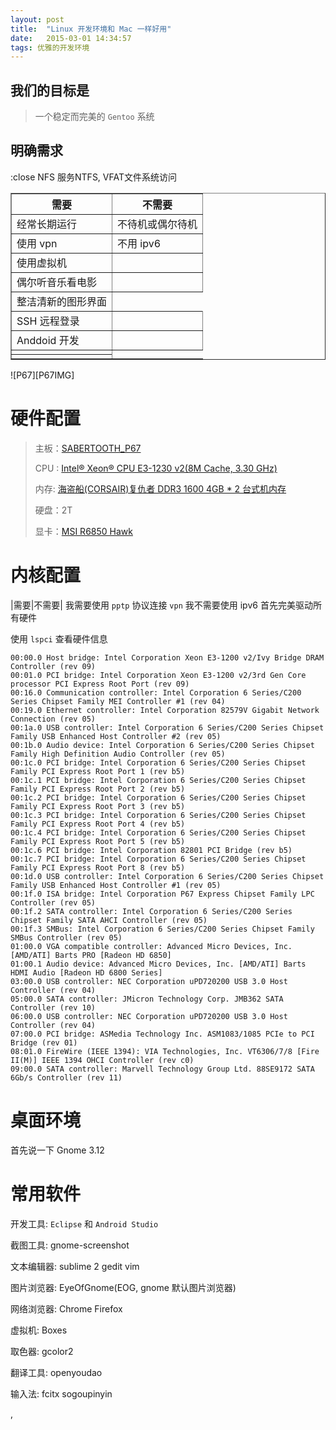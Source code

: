 ```yaml
---
layout: post
title:  "Linux 开发环境和 Mac 一样好用"
date:   2015-03-01 14:34:57
tags: 优雅的开发环境
---
```


## 我们的目标是

> 一个稳定而完美的 `Gentoo` 系统

## 明确需求

<table border=”1”>
    <tr>
        <th>需要</th>
        <th>不需要</th>
    </tr>
    <tr>
        <td>经常长期运行</td>
        <td>不待机或偶尔待机</td>
    </tr>
    <tr>
        <td>使用 vpn</td>
        <td>不用 ipv6</td>
    </tr>
    <tr>
        <td>使用虚拟机</td>
        <td></td>
    </tr>
    <tr>
        <td>偶尔听音乐看电影</td>
        <td></td>
    </tr>
    <tr>
        <td>整洁清新的图形界面</td>
        :close
    </td>
    <tr>
        <td>SSH 远程登录</td>
        <td></td>
    </tr>
    <tr>
        <td>Anddoid 开发</td>
        <td></td>
    </tr>
    <td>
        <tr>NFS 服务</tr>
        <tr></tr>
    </td>
    <td>
        <tr>NTFS, VFAT文件系统访问</tr>
        <tr></tr>
    </td>
</table>
   ![P67][P67IMG]

# 硬件配置
>
> 主板：[SABERTOOTH_P67][P67]
>    
> CPU : [Intel® Xeon® CPU E3-1230 v2(8M Cache, 3.30 GHz)][CPU]
>    
> 内存: [海盗船(CORSAIR)复仇者 DDR3 1600 4GB * 2 台式机内存][MEM]
>   
> 硬盘：2T
>   
> 显卡：[MSI R6850 Hawk][VGA]


# 内核配置
|需要|不需要|
我需要使用 `pptp` 协议连接 `vpn`
我不需要使用 ipv6
首先完美驱动所有硬件

使用 `lspci` 查看硬件信息


```
00:00.0 Host bridge: Intel Corporation Xeon E3-1200 v2/Ivy Bridge DRAM Controller (rev 09)
00:01.0 PCI bridge: Intel Corporation Xeon E3-1200 v2/3rd Gen Core processor PCI Express Root Port (rev 09)
00:16.0 Communication controller: Intel Corporation 6 Series/C200 Series Chipset Family MEI Controller #1 (rev 04)
00:19.0 Ethernet controller: Intel Corporation 82579V Gigabit Network Connection (rev 05)
00:1a.0 USB controller: Intel Corporation 6 Series/C200 Series Chipset Family USB Enhanced Host Controller #2 (rev 05)
00:1b.0 Audio device: Intel Corporation 6 Series/C200 Series Chipset Family High Definition Audio Controller (rev 05)
00:1c.0 PCI bridge: Intel Corporation 6 Series/C200 Series Chipset Family PCI Express Root Port 1 (rev b5)
00:1c.1 PCI bridge: Intel Corporation 6 Series/C200 Series Chipset Family PCI Express Root Port 2 (rev b5)
00:1c.2 PCI bridge: Intel Corporation 6 Series/C200 Series Chipset Family PCI Express Root Port 3 (rev b5)
00:1c.3 PCI bridge: Intel Corporation 6 Series/C200 Series Chipset Family PCI Express Root Port 4 (rev b5)
00:1c.4 PCI bridge: Intel Corporation 6 Series/C200 Series Chipset Family PCI Express Root Port 5 (rev b5)
00:1c.6 PCI bridge: Intel Corporation 82801 PCI Bridge (rev b5)
00:1c.7 PCI bridge: Intel Corporation 6 Series/C200 Series Chipset Family PCI Express Root Port 8 (rev b5)
00:1d.0 USB controller: Intel Corporation 6 Series/C200 Series Chipset Family USB Enhanced Host Controller #1 (rev 05)
00:1f.0 ISA bridge: Intel Corporation P67 Express Chipset Family LPC Controller (rev 05)
00:1f.2 SATA controller: Intel Corporation 6 Series/C200 Series Chipset Family SATA AHCI Controller (rev 05)
00:1f.3 SMBus: Intel Corporation 6 Series/C200 Series Chipset Family SMBus Controller (rev 05)
01:00.0 VGA compatible controller: Advanced Micro Devices, Inc. [AMD/ATI] Barts PRO [Radeon HD 6850]
01:00.1 Audio device: Advanced Micro Devices, Inc. [AMD/ATI] Barts HDMI Audio [Radeon HD 6800 Series]
03:00.0 USB controller: NEC Corporation uPD720200 USB 3.0 Host Controller (rev 04)
05:00.0 SATA controller: JMicron Technology Corp. JMB362 SATA Controller (rev 10)
06:00.0 USB controller: NEC Corporation uPD720200 USB 3.0 Host Controller (rev 04)
07:00.0 PCI bridge: ASMedia Technology Inc. ASM1083/1085 PCIe to PCI Bridge (rev 01)
08:01.0 FireWire (IEEE 1394): VIA Technologies, Inc. VT6306/7/8 [Fire II(M)] IEEE 1394 OHCI Controller (rev c0)
09:00.0 SATA controller: Marvell Technology Group Ltd. 88SE9172 SATA 6Gb/s Controller (rev 11)

```



# 桌面环境

首先说一下
Gnome 3.12

# 常用软件

开发工具: `Eclipse` 和 `Android Studio`

截图工具: gnome-screenshot

文本编辑器: sublime 2 gedit vim

图片浏览器: EyeOfGnome(EOG, gnome 默认图片浏览器)

网络浏览器: Chrome Firefox

虚拟机: Boxes

取色器: gcolor2

翻译工具: openyoudao

输入法: fcitx sogoupinyin


[P67]:         http://www.asus.com.cn/Motherboards/SABERTOOTH_P67/
[CPU]:         http://ark.intel.com/zh-cn/products/52271/Intel-Xeon-Processor-E3-1230-8M-Cache-3_20-GHz?_ga=1.248915271.1320732358.1425372536

[P67IMG]:      http://www.asus.com.cn/websites/global/products/ZYgjt71bzlh62Zk9/product_overview.jpg
[MEM]:         http://item.jd.com/615822.html#none
[VGA]:         http://www.chiphell.com/article-756-1.html 
,
